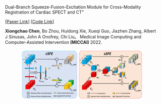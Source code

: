 Dual-Branch Squeeze-Fusion-Excitation Module for Cross-Modality Registration of Cardiac SPECT and CT"

[[Paper Link](https://link.springer.com/chapter/10.1007/978-3-031-16446-0_5)] 
[[Code Link](https://github.com/XiongchaoChen/DuSFE_CrossRegistration)]

**Xiongchao Chen**, Bo Zhou, Huidong Xie, Xueqi Guo, Jiazhen Zhang, Albert J Sinusas, John A Onofrey, Chi Liu。
Medical Image Computing and Computer-Assisted Intervention **(MICCAI)** 2022.

<div align="center">
<img src="../images_paper/2022-1.png" width=80% />
</div>

